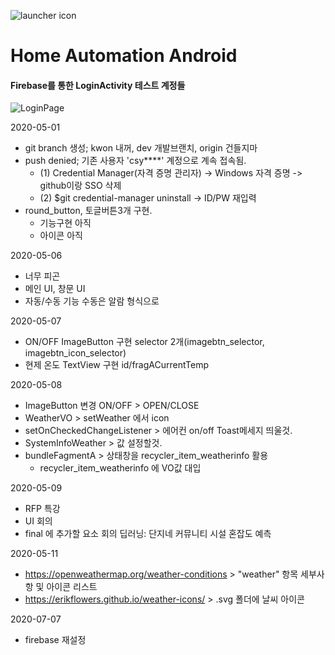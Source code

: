 ![launcher icon](https://github.com/vz4repo/HomeAutomation_Android/blob/master/app/src/main/res/mipmap-xxxhdpi/ic_launcher.png?raw=true)


# Home Automation Android

#### Firebase를 통한 LoginActivity 테스트 계정들
![LoginPage](https://user-images.githubusercontent.com/50684258/85362805-58387300-b55a-11ea-8dc6-ae5453119d2c.png)

2020-05-01

- git branch 생성; kwon 내꺼, dev 개발브랜치, origin 건들지마
- push denied; 기존 사용자 'csy****' 계정으로 계속 접속됨.
	- (1) Credential Manager(자격 증명 관리자) -> Windows 자격 증명 -> github이랑 SSO 삭제
	- (2) $git credential-manager uninstall -> ID/PW 재입력
- round_button, 토글버튼3개 구현.
	- 기능구현 아직
	- 아이콘 아직



2020-05-06

- 너무 피곤
- 메인 UI, 창문 UI
- 자동/수동 기능
	수동은 알람 형식으로



2020-05-07

- ON/OFF ImageButton 구현
	selector 2개(imagebtn_selector, imagebtn_icon_selector)
- 현제 온도 TextView 구현
	id/fragACurrentTemp


2020-05-08

- ImageButton 변경
	ON/OFF > OPEN/CLOSE
- WeatherVO > setWeather 에서 icon
- setOnCheckedChangeListener > 에어컨 on/off Toast메세지 띄울것.
- SystemInfoWeather > 값 설정할것.
- bundleFagmentA > 상태창을  recycler_item_weatherinfo 활용
	- recycler_item_weatherinfo 에 VO값 대입



2020-05-09

- RFP 특강
- UI 회의
- final 에 추가할 요소 회의
	딥러닝: 단지네 커뮤니티 시설 혼잡도 예측





2020-05-11

- https://openweathermap.org/weather-conditions > "weather" 항목 세부사항 및 아이콘 리스트
- https://erikflowers.github.io/weather-icons/ > .svg 폴더에 날씨 아이콘

2020-07-07
- firebase 재설정
